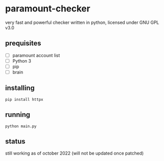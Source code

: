 # paramount-checker
very fast and powerful checker written in python, licensed under GNU GPL v3.0


## prequisites

- [ ] paramount account list
- [ ] Python 3
- [ ] pip
- [ ] brain 

## installing

`pip install httpx`

## running

`python main.py`

## status
still working as of october 2022
(will not be updated once patched)
